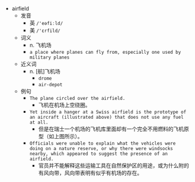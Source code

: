 - airfield
  - 发音
    - 英 `/'eəfiːld/`
    - 美 `/'ɛrfild/`
  - 词义
    - n. 飞机场
    - `a place where planes can fly from, especially one used by military planes`
  - 近义词
    - n. [航]飞机场
      - `drome`
      - `air-depot`
  - 例句
    - `The plane circled over the airfield.`
      - 飞机在机场上空绕圈。
    - `Yet inside a hanger at a Swiss airfield is the prototype of an aircraft (illustrated above) that does not use any fuel at all.`
      - 但是在瑞士一个机场的飞机库里面却有一个完全不用燃料的飞机原型（如上图所示）。
    - `Officials were unable to explain what the vehicles were doing on a nature reserve, or why there were windsocks nearby, which appeared to suggest the presence of an airfield.`
      - 官员并不能解释这些运输工具在自然保护区的用途，或为什么附的有风向带，风向带表明有似乎有机场的存在。

